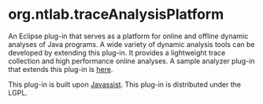 # org.ntlab.traceAnalysisPlatform
An Eclipse plug-in that serves as a platform for online and offline dynamic analyses of Java programs.
A wide variety of dynamic analysis tools can be developed by extending this plug-in.
It provides a lightweight trace collection and high performance online analyses.
A sample analyzer plug-in that extends this plug-in is <A HREF="https://github.com/nitta-lab/org.ntlab.sampleAnalyzer">here</A>.

This plug-in is built upon <A HREF="http://www.javassist.org/">Javassist</A>.
This plug-in is distributed under the LGPL.
